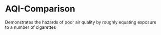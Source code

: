 # AQI-Comparison
Demonstrates the hazards of poor air quality by roughly equating exposure to a number of cigarettes
